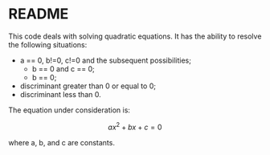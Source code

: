 # README

This code deals with solving quadratic equations. It has the ability to resolve the following situations:
- a == 0, b!=0, c!=0 and the subsequent possibilities;
  - b == 0 and c == 0;
  - b == 0;
- discriminant greater than 0 or equal to 0;
- discriminant less than 0.

The equation under consideration is:

$$
  ax^2 + bx + c = 0
$$

where a, b, and c are constants.
